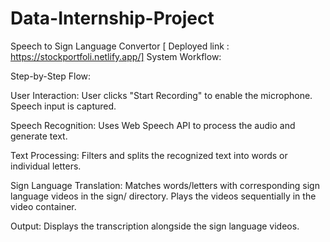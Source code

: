 # Data-Internship-Project
Speech to Sign Language Convertor [ Deployed link : https://stockportfoli.netlify.app/]
System Workflow:

Step-by-Step Flow:

User Interaction:
User clicks "Start Recording" to enable the microphone.
Speech input is captured.

Speech Recognition:
Uses Web Speech API to process the audio and generate text.

Text Processing:
Filters and splits the recognized text into words or individual letters.

Sign Language Translation:
Matches words/letters with corresponding sign language videos in the sign/ directory.
Plays the videos sequentially in the video container.

Output:
Displays the transcription alongside the sign language videos.

